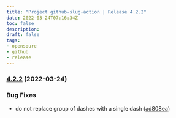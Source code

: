 ```yaml
---
title: "Project github-slug-action | Release 4.2.2"
date: 2022-03-24T07:16:34Z
toc: false
description: 
draft: false
tags:
- opensoure
- github
- release
---
```

### [4.2.2](https://github.com/rlespinasse/github-slug-action/compare/4.2.1...4.2.2) (2022-03-24)


### Bug Fixes

* do not replace group of dashes with a single dash ([ad808ea](https://github.com/rlespinasse/github-slug-action/commit/ad808ea8b29ef8666287403953bec2f1607dfb97))



